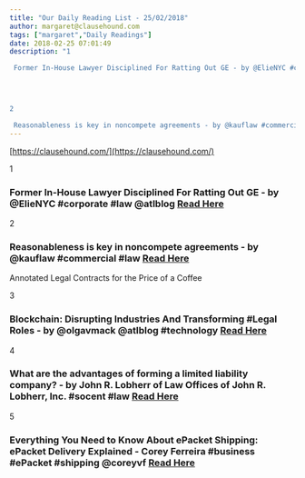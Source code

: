 ```yaml
---
title: "Our Daily Reading List - 25/02/2018"
author: margaret@clausehound.com
tags: ["margaret","Daily Readings"]
date: 2018-02-25 07:01:49
description: "1

 Former In-House Lawyer Disciplined For Ratting Out GE - by @ElieNYC #corporate #law @atlblog Read Here

 


2

 Reasonableness is key in noncompete agreements - by @kauflaw #commercial #law Rea..."
---
```


[https://clausehound.com/](https://clausehound.com/)

1

###  Former In-House Lawyer Disciplined For Ratting Out GE - by @ElieNYC #corporate #law @atlblog [Read Here](https://abovethelaw.com/2018/02/former-in-house-lawyer-disciplined-for-ratting-out-ge/)

 

2

###  Reasonableness is key in noncompete agreements - by @kauflaw #commercial #law [Read Here](https://www.kauflaw.net/blog/2018/02/reasonableness-is-key-in-noncompete-agreements.shtml)

Annotated Legal Contracts
for the Price of a Coffee

3

###  Blockchain: Disrupting Industries And Transforming #Legal Roles - by @olgavmack @atlblog #technology [Read Here](https://abovethelaw.com/2018/02/blockchain-disrupting-industries-and-transforming-legal-roles/)

 

4

###  What are the advantages of forming a limited liability company? - by John R. Lobherr of Law Offices of John R. Lobherr, Inc. #socent #law [Read Here](https://www.lobherrlaw.com/blog/2018/02/what-are-the-advantages-of-forming-a-limited-liability-company.shtml)

 

5

###  Everything You Need to Know About ePacket Shipping: ePacket Delivery Explained - Corey Ferreira #business #ePacket #shipping @coreyvf [Read Here](https://www.shopify.ca/blog/epacket-delivery-explained-everything-you-need-to-know-about-epacket-shipping)

 